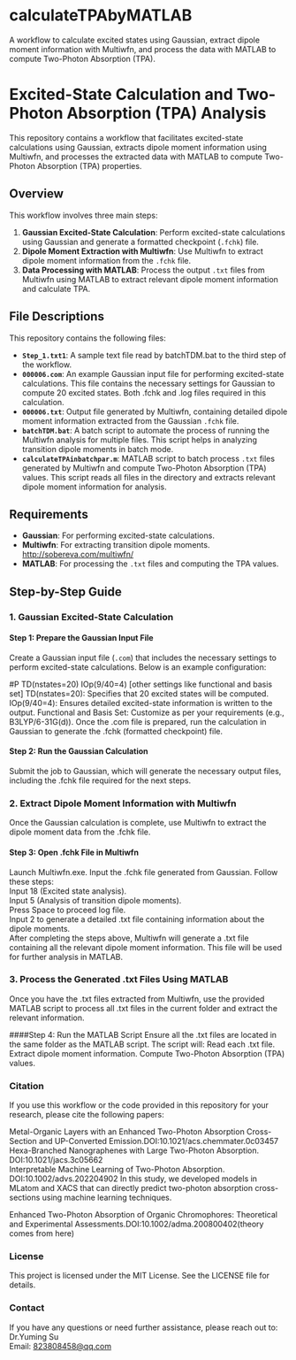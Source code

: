 # calculateTPAbyMATLAB
 A workflow to calculate excited states using Gaussian, extract dipole moment information with Multiwfn, and process the data with MATLAB to compute Two-Photon Absorption (TPA).
# Excited-State Calculation and Two-Photon Absorption (TPA) Analysis

This repository contains a workflow that facilitates excited-state calculations using Gaussian, extracts dipole moment information using Multiwfn, and processes the extracted data with MATLAB to compute Two-Photon Absorption (TPA) properties.

## Overview

This workflow involves three main steps:

1. **Gaussian Excited-State Calculation**: Perform excited-state calculations using Gaussian and generate a formatted checkpoint (`.fchk`) file.
2. **Dipole Moment Extraction with Multiwfn**: Use Multiwfn to extract dipole moment information from the `.fchk` file.
3. **Data Processing with MATLAB**: Process the output `.txt` files from Multiwfn using MATLAB to extract relevant dipole moment information and calculate TPA.

## File Descriptions

This repository contains the following files:

- **`Step_1.txt1`**: A sample text file read by batchTDM.bat to the third step of the workflow.
- **`000006.com`**: An example Gaussian input file for performing excited-state calculations. This file contains the necessary settings for Gaussian to compute 20 excited states. Both .fchk and .log files required in this calculation.
- **`000006.txt`**: Output file generated by Multiwfn, containing detailed dipole moment information extracted from the Gaussian `.fchk` file.
- **`batchTDM.bat`**: A batch script to automate the process of running the Multiwfn analysis for multiple files. This script helps in analyzing transition dipole moments in batch mode.
- **`calculateTPAinbatchpar.m`**: MATLAB script to batch process `.txt` files generated by Multiwfn and compute Two-Photon Absorption (TPA) values. This script reads all files in the directory and extracts relevant dipole moment information for analysis.


## Requirements

- **Gaussian**: For performing excited-state calculations.
- **Multiwfn**: For extracting transition dipole moments. http://sobereva.com/multiwfn/
- **MATLAB**: For processing the `.txt` files and computing the TPA values.

## Step-by-Step Guide

### 1. Gaussian Excited-State Calculation

#### Step 1: Prepare the Gaussian Input File

Create a Gaussian input file (`.com`) that includes the necessary settings to perform excited-state calculations. Below is an example configuration:

#P TD(nstates=20) IOp(9/40=4) [other settings like functional and basis set]
TD(nstates=20): Specifies that 20 excited states will be computed.
IOp(9/40=4): Ensures detailed excited-state information is written to the output.
Functional and Basis Set: Customize as per your requirements (e.g., B3LYP/6-31G(d)).
Once the .com file is prepared, run the calculation in Gaussian to generate the .fchk (formatted checkpoint) file.

#### Step 2: Run the Gaussian Calculation
Submit the job to Gaussian, which will generate the necessary output files, including the .fchk file required for the next steps.

### 2. Extract Dipole Moment Information with Multiwfn
Once the Gaussian calculation is complete, use Multiwfn to extract the dipole moment data from the .fchk file.

#### Step 3: Open .fchk File in Multiwfn
Launch Multiwfn.exe.
Input the .fchk file generated from Gaussian.
Follow these steps:  
Input 18 (Excited state analysis).  
Input 5 (Analysis of transition dipole moments).  
Press Space to proceed log file.  
Input 2 to generate a detailed .txt file containing information about the dipole moments.  
After completing the steps above, Multiwfn will generate a .txt file containing all the relevant dipole moment information. This file will be used for further analysis in MATLAB.

### 3. Process the Generated .txt Files Using MATLAB
Once you have the .txt files extracted from Multiwfn, use the provided MATLAB script to process all .txt files in the current folder and extract the relevant information.

####Step 4: Run the MATLAB Script
Ensure all the .txt files are located in the same folder as the MATLAB script. The script will:
Read each .txt file.
Extract dipole moment information.
Compute Two-Photon Absorption (TPA) values.

### Citation
If you use this workflow or the code provided in this repository for your research, please cite the following papers:

Metal-Organic Layers with an Enhanced Two-Photon Absorption Cross-Section and UP-Converted Emission.DOI:10.1021/acs.chemmater.0c03457  
Hexa-Branched Nanographenes with Large Two-Photon Absorption. DOI:10.1021/jacs.3c05662  
Interpretable Machine Learning of Two-Photon Absorption. DOI:10.1002/advs.202204902 
In this study, we developed models in MLatom and XACS that can directly predict two-photon absorption cross-sections using machine learning techniques.

Enhanced Two-Photon Absorption of Organic Chromophores: Theoretical and Experimental Assessments.DOI:10.1002/adma.200800402(theory comes from here)
### License
This project is licensed under the MIT License. See the LICENSE file for details.

### Contact
If you have any questions or need further assistance, please reach out to:
Dr.Yuming Su  
Email: 823808458@qq.com
